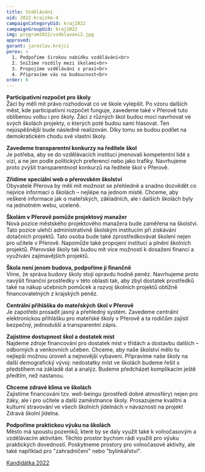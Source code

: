 ```yaml
---
title: Vzdělávání
uid: 2022-krajske-4
campaignCategoryUid: kraj2022
campaignGroupUid: kraj2022
img: program2022/vzdelavani2.jpg
approved:
garant: jaroslav.krejci
perex: >
  1. Podpoříme širokou nabídku vzdělávání<br>
  2. Snížíme rozdíly mezi školami<br>
  3. Propojíme vzdělávání s praxí<br>
  4. Připravíme vás na budoucnost<br>
order: 6
---
```


**Participativní rozpočet pro školy** <br>
Žáci by měli mít právo rozhodovat co ve škole vylepšit. Po vzoru dalších měst, kde participativní rozpočet funguje, zavedeme také v Přerově tuto oblíbenou volbu i pro školy. Žáci z různých škol budou moci navrhovat ve svých školách projekty, o kterých poté budou sami hlasovat. Ten nejúspěšnější bude následně realizován. Díky tomu se budou podílet na demokratickém chodu své vlastní školy.
 
**Zavedeme transparentní konkurzy na ředitele škol** <br>
Je potřeba, aby se do vzdělávacích institucí jmenovali kompetentní lidé s vizí, a ne jen podle politických preferencí nebo jako trafiky. Navrhujeme proto zvýšit transparentnost konkurzů na ředitele škol v Přerově. 
 
**Zřídíme speciální web o přerovském školství** <br>
Obyvatelé Přerova by měli mít možnost se přehledně a snadno dozvědět co nejvíce informací o školách – nejlépe na jednom místě. Chceme, aby veškeré informace jak o mateřských, základních, ale i dalších školách byly na jednotném webu, uceleně.
 
**Školám v Přerově pomůže projektový manažer** <br>
Nová pozice městského projektového manažera bude zaměřena na školství. Tato pozice ulehčí administrativně školským institucím při získávání dotačních projektů. Tato osoba bude také zprostředkovávat školení nejen pro učitele v Přerově. Napomůže také propojení institucí a plnění školních projektů. Přerovské školy tak budou mít více možností k dosažení financí a využívání zajímavějších projektů.
 
**Škola není jenom budova, podpoříme ji finančně** <br>
Víme, že správa budovy školy stojí opravdu hodně peněz. Navrhujeme proto navýšit finanční prostředky v této oblasti tak, aby zbyl dostatek prostředků také na nákup učebních pomůcek a rozvoj školních projektů obtížně financovatelných z krajských peněz.
 
**Centrální přihláška do mateřských škol v Přerově** <br>
Je zapotřebí prosadit jasný a přehledný systém. Zavedeme centrální elektronickou přihlášku pro mateřské školy v Přerově a ta rodičům zajistí bezpečný, jednodušší a transparentní zápis. 
 
**Zajistíme dostupnost škol a dostatek míst** <br>
Najdeme zdroje financování pro dostatek míst v třídách a dostavbu dalších – odborných a venkovních učeben. Chceme, aby naše školství mělo tu nejlepší možnou úroveň a nejnovější vybavení. Připravíme naše školy na další demografický vývoj: nedostatky míst ve školách budeme řešit s předstihem                       na základě dat a analýz. Budeme předcházet komplikacím ještě předtím, než nastanou.
 
**Chceme zdravé klima ve školách** <br>
Zajistíme financování tzv. well-beingu (prostředí dobré atmosféry) nejen pro žáky, ale i pro učitele a další zaměstnance školy. Prosazujeme kvalitní a kulturní stravování ve všech školních jídelnách v návaznosti na projekt Zdravá školní jídelna.

**Podpoříme praktickou výuku na školách** <br>
Město má spoustu pozemků, které by se daly využít také k volnočasovým a vzdělávacím aktivitám. Těchto prostor bychom rádi využili pro výuku praktických dovedností. Poskytneme prostory pro volnočasové aktivity, ale také například pro "zahradničení" nebo "bylinkářství".

[Kandidátka 2022](/volby/2022/krajske/)

